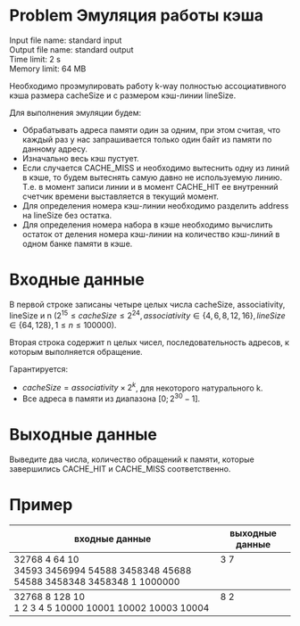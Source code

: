 # Problem Эмуляция работы кэша
Input file name: standard input  
Output file name: standard output  
Time limit: 2 s  
Memory limit: 64 MB

Необходимо проэмулировать работу k-way полностью ассоциативного кэша размера cacheSize и с размером кэш-линии lineSize.

Для выполнения эмуляции будем:
 * Обрабатывать адреса памяти один за одним, при этом считая, что каждый раз у нас запрашивается только один байт из памяти по данному адресу.
 * Изначально весь кэш пустует.
 * Если случается CACHE_MISS и необходимо вытеснить одну из линий в кэше, то будем вытеснять самую давно не используемую линию. Т.е. в момент записи линии и в момент CACHE_HIT ее внутренний счетчик времени выставляется в текущий момент.
 * Для определения номера кэш-линии необходимо разделить address на lineSize без остатка.
 * Для определения номера набора в кэше необходимо вычислить остаток от деления номера кэш-линии на количество кэш-линий в одном банке памяти в кэше.

# Входные данные
В первой строке записаны четыре целых числа cacheSize, associativity, lineSize и n $(2^{15} \le cacheSize \le 2^{24}, associativity \in \{4, 6, 8, 12, 16\}, lineSize \in \{64, 128\}, 1 \le n \le 100000)$.

Вторая строка содержит n целых чисел, последовательность адресов, к которым выполняется обращение.

Гарантируется:
 * $cacheSize = associativity \times 2^k$, для некоторого натурального k.
 * Все адреса в памяти из диапазона $[0; 2^{30} - 1]$.

# Выходные данные
Выведите два числа, количество обращений к памяти, которые завершились CACHE_HIT и CACHE_MISS соответственно.

# Пример
<table>
    <thead>
        <tr>
            <th align="center">входные данные</th>
            <th align="center">выходные данные</th>
        </tr>
    </thead>
    <tbody>
        <tr>
            <td>32768 4 64 10<br>
                34593 3456994 54588 3458348 45688 54588 3458348 3458348 1 1000000
            </td>
            <td valign="top">3 7
            </td>
        </tr>
    </tbody>
    <tbody>
        <tr>
            <td>32768 8 128 10<br>
                1 2 3 4 5 10000 10001 10002 10003 10004
            </td>
            <td valign="top">8 2
            </td>
        </tr>
    </tbody>
</table>